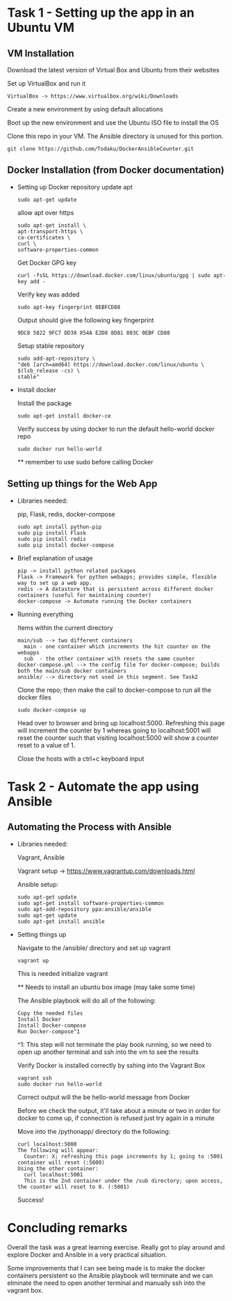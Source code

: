 # Task 1 - Setting up the app in an Ubuntu VM
## VM Installation
Download the latest version of Virtual Box and Ubuntu from their websites

Set up VirtualBox and run it

    VirtualBox -> https://www.virtualbox.org/wiki/Downloads

Create a new environment by using default allocations

Boot up the new environment and use the Ubuntu ISO file to install the OS

Clone this repo in your VM. The Ansible directory is unused for this portion.

    git clone https://github.com/Todaku/DockerAnsibleCounter.git

## Docker Installation (from Docker documentation)
- Setting up Docker repository
  update apt

      sudo apt-get update

  allow apt over https

      sudo apt-get install \
      apt-transport-https \
      ca-certificates \
      curl \
      software-properties-common

  Get Docker GPG key

      curl -fsSL https://download.docker.com/linux/ubuntu/gpg | sudo apt-key add -

  Verify key was added

      sudo apt-key fingerprint 0EBFCD88

  Output should give the following key fingerprint

      9DC8 5822 9FC7 DD38 854A E2D8 8D81 803C 0EBF CD88

  Setup stable repository

      sudo add-apt-repository \
      "deb [arch=amd64] https://download.docker.com/linux/ubuntu \
      $(lsb_release -cs) \
      stable"

- Install docker

  Install the package

      sudo apt-get install docker-ce

  Verify success by using docker to run the default hello-world docker repo

      sudo docker run hello-world

  ** remember to use sudo before calling Docker

## Setting up things for the Web App

- Libraries needed:

    pip, Flask, redis, docker-compose

      sudo apt install python-pip
      sudo pip install Flask
      sudo pip install redis
      sudo pip install docker-compose

- Brief explanation of usage

      pip -> install python related packages
      Flask -> Framework for python webapps; provides simple, flexible way to set up a web app.
      redis -> A datastore that is persistent across different docker containers (useful for maintaining counter)
      docker-compose -> Automate running the Docker containers

- Running everything

    Items within the current directory

      main/sub --> two different containers
        main - one container which increments the hit counter on the webapps
        sub  - the other container with resets the same counter
      docker-compose.yml --> the config file for docker-compose; builds both the main/sub docker containers
      ansible/ --> directory not used in this segment. See Task2

    Clone the repo; then make the call to docker-compose to run all the docker files

      sudo docker-compose up

    Head over to browser and bring up localhost:5000. Refreshing this page will increment the counter by 1
    whereas going to localhost:5001 will reset the counter such that visiting localhost:5000 will show a counter
    reset to a value of 1.

    Close the hosts with a ctrl+c keyboard input

# Task 2 - Automate the app using Ansible
## Automating the Process with Ansible
- Libraries needed:

    Vagrant, Ansible

    Vagrant setup -> https://www.vagrantup.com/downloads.html

    Ansible setup:

      sudo apt-get update
      sudo apt-get install software-properties-common
      sudo apt-add-repository ppa:ansible/ansible
      sudo apt-get update
      sudo apt-get install ansible

- Setting things up

    Navigate to the /ansible/ directory and set up vagrant

      vagrant up

    This is needed initialize vagrant

    ** Needs to install an ubuntu box image (may take some time)

    The Ansible playbook will do all of the following:

      Copy the needed files
      Install Docker
      Install Docker-compose
      Run Docker-compose^1
    ^1: This step will not terminate the play book running, so we need to open up another terminal and ssh into the
    vm to see the results

    Verify Docker is installed correctly by sshing into the Vagrant Box

      vagrant ssh
      sudo docker run hello-world

    Correct output will the be hello-world message from Docker

    Before we check the output, it'll take about a minute or two in order for docker
    to come up, if connection is refused just try again in a minute

    Move into the /pythonapp/ directory do the following:

      curl localhost:5000
      The following will appear:
        Counter: X; refreshing this page increments by 1; going to :5001 container will reset (:5000)
      Using the other container:
        curl localhost:5001
        This is the 2nd container under the /sub directory; upon access, the counter will reset to 0. (:5001)

    Success!

# Concluding remarks

  Overall the task was a great learning exercise. Really got to play around and explore Docker and Ansible in a
  very practical situation.

  Some improvements that I can see being made is to make the docker containers persistent so the Ansible playbook will terminate
  and we can elminate the need to open another terminal and manually ssh into the vagrant box.

